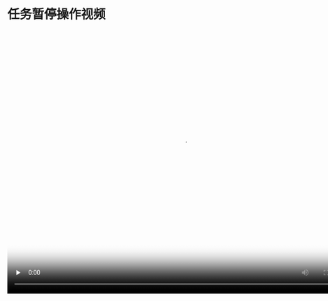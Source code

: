 # 任务暂停操作视频

<video id="video" width="800" height="600" controls="" preload="none" poster="http://om2bks7xs.bkt.clouddn.com/2017-08-26-Markdown-Advance-Video.jpg">
<source id="mp4" src="http://portal1.proya.com:9090/任务暂停.mp4" type="video/mp4">
</video>
